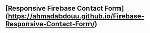 ## [Responsive Firebase Contact Form] (https://ahmadabdouu.github.io/Firebase-Responsive-Contact-Form/)